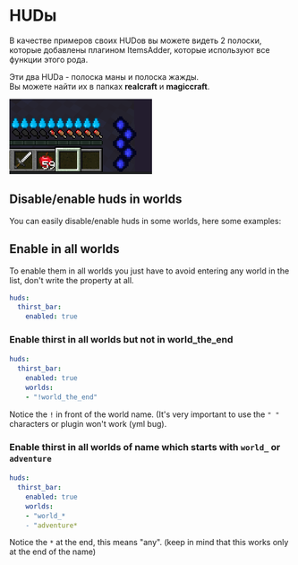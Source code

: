 # HUDы

В качестве примеров своих HUDов вы можете видеть 2 полоски, которые добавлены плагином ItemsAdder, которые используют все функции этого рода.

Эти два HUDа - полоска маны и полоска жажды.  
Вы можете найти их в папках **realcraft** и **magiccraft**.

![](../../../.gitbook/assets/image%20%2832%29.png)

## Disable/enable huds in worlds

You can easily disable/enable huds in some worlds, here some examples:

## Enable in all worlds

To enable them in all worlds you just have to avoid entering any world in the list, don't write the property at all.

```yaml
huds:
  thirst_bar:
    enabled: true
```

### Enable thirst in all worlds but not in world\_the\_end

```yaml
huds:
  thirst_bar:
    enabled: true
    worlds:
    - "!world_the_end"
```

Notice the `!` in front of the world name. \(It's very important to use the `" "` characters or plugin won't work \(yml bug\).

### Enable thirst in all worlds of name which starts with `world_` or `adventure`

```yaml
huds:
  thirst_bar:
    enabled: true
    worlds:
    - "world_*
    - "adventure*
```

Notice the `*` at the end, this means "any". \(keep in mind that this works only at the end of the name\)

